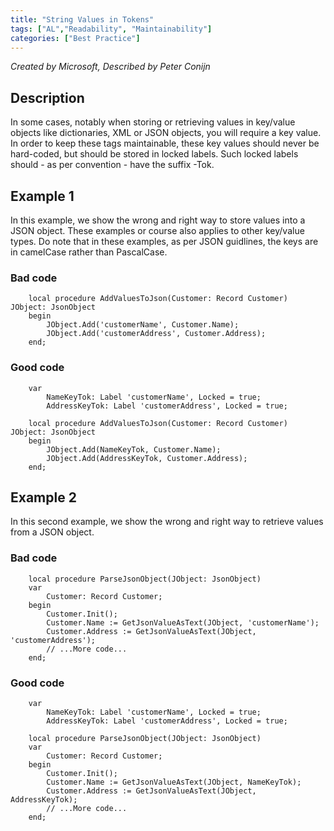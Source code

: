 ```yaml
---
title: "String Values in Tokens"
tags: ["AL","Readability", "Maintainability"]
categories: ["Best Practice"]
---
```


_Created by Microsoft, Described by Peter Conijn_

## Description
In some cases, notably when storing or retrieving values in key/value objects like dictionaries, XML or JSON objects, you will require a key value. In order to keep these tags maintainable, these key values should never be hard-coded, but should be stored in locked labels. Such locked labels should - as per convention - have the suffix -Tok.

## Example 1

In this example, we show the wrong and right way to store values into a JSON object. These examples or course also applies to other key/value types. Do note that in these examples, as per JSON guidlines, the keys are in camelCase rather than PascalCase.

### Bad code

```al
    local procedure AddValuesToJson(Customer: Record Customer) JObject: JsonObject
    begin
        JObject.Add('customerName', Customer.Name);
        JObject.Add('customerAddress', Customer.Address);
    end;
```

### Good code

```al
    var
        NameKeyTok: Label 'customerName', Locked = true;
        AddressKeyTok: Label 'customerAddress', Locked = true;

    local procedure AddValuesToJson(Customer: Record Customer) JObject: JsonObject
    begin
        JObject.Add(NameKeyTok, Customer.Name);
        JObject.Add(AddressKeyTok, Customer.Address);        
    end;
```

## Example 2

In this second  example, we show the wrong and right way to retrieve values from a JSON object.

### Bad code

```al
    local procedure ParseJsonObject(JObject: JsonObject)
    var
        Customer: Record Customer;
    begin
        Customer.Init();
        Customer.Name := GetJsonValueAsText(JObject, 'customerName');
        Customer.Address := GetJsonValueAsText(JObject, 'customerAddress');
        // ...More code...
    end;
```

### Good code

```al
    var
        NameKeyTok: Label 'customerName', Locked = true;
        AddressKeyTok: Label 'customerAddress', Locked = true;

    local procedure ParseJsonObject(JObject: JsonObject)
    var
        Customer: Record Customer;
    begin
        Customer.Init();
        Customer.Name := GetJsonValueAsText(JObject, NameKeyTok);
        Customer.Address := GetJsonValueAsText(JObject, AddressKeyTok);
        // ...More code...
    end;
```